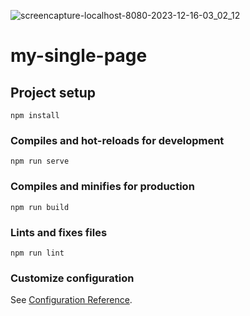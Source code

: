 ![screencapture-localhost-8080-2023-12-16-03_02_12](https://github.com/saeedbarcha/vue-app-client/assets/80773074/c851ffd5-868b-46b2-9260-88e346c452bc)



# my-single-page

## Project setup
```
npm install
```

### Compiles and hot-reloads for development
```
npm run serve
```

### Compiles and minifies for production
```
npm run build
```

### Lints and fixes files
```
npm run lint
```

### Customize configuration
See [Configuration Reference](https://cli.vuejs.org/config/).
